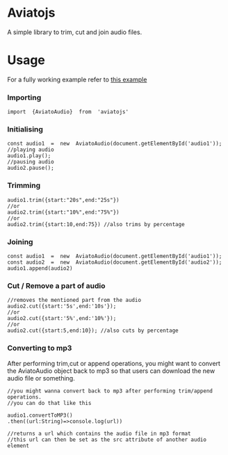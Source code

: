 # Aviatojs
A simple library to trim, cut and join audio files.

# Usage

For a fully working example refer to [this example](https://github.com/AnshVM/Aviato/blob/main/examples/react-ts-example/src/App.tsx)

### Importing

    import  {AviatoAudio}  from  'aviatojs'
    
### Initialising
  

    const audio1  =  new  AviatoAudio(document.getElementById('audio1'));
    //playing audio
    audio1.play();
    //pausing audio
    audio2.pause();

### Trimming 

    audio1.trim({start:"20s",end:"25s"})
    //or
    audio2.trim({start:"10%",end:"75%"})
    //or
    audio2.trim({start:10,end:75}) //also trims by percentage

### Joining

    const audio1  =  new  AviatoAudio(document.getElementById('audio1'));
    const audio2  =  new  AviatoAudio(document.getElementById('audio2'));
    audio1.append(audio2) 

### Cut / Remove a part of audio

    //removes the mentioned part from the audio
    audio2.cut({start:'5s',end:'10s'});
    //or
    audio2.cut({start:'5%',end:'10%'});
    //or
    audio2.cut({start:5,end:10}); //also cuts by percentage
    
### Converting to mp3
After performing trim,cut or append operations, you might want to convert the AviatoAudio object back to mp3 so that users can download the new audio file or something.

    //you might wanna convert back to mp3 after performing trim/append operations.
    //you can do that like this
    
    audio1.convertToMP3()
    .then((url:String)=>console.log(url))
    
    //returns a url which contains the audio file in mp3 format
    //this url can then be set as the src attribute of another audio element

